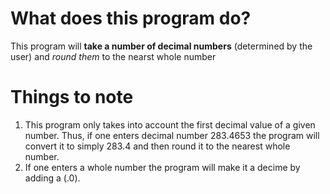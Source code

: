 # What does this program do?

This program will **take a number of decimal numbers** (determined by the user) and *round them* to the nearst whole number

# Things to note

1. This program only takes into account the first decimal value of a given number. Thus, if one enters decimal number 283.4653 the program will convert it to simply 283.4 and then round it to the nearest whole number. 
2. If one enters a whole number the program will make it a decime by adding a (.0).
